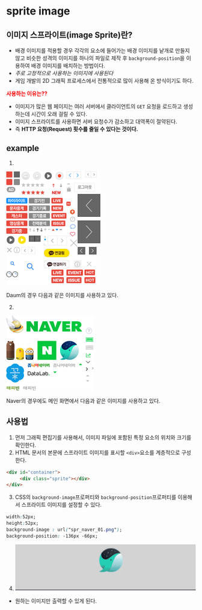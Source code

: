 # sprite image

## 이미지 스프라이트(image Sprite)란?

- 배경 이미지를 적용할 경우 각각의 요소에 들어가는 배경 이미지를 낱개로 만들지 않고 비슷한 성격의 이미지를 하나의 파일로 제작 후 `background-position`을 이용하여 배경 이미지를 배치하는 방법이다.
- *주로 고정적으로 사용하는 이미지에 사용된다*
- 게임 개발의 2D 그래픽 프로세스에서 전통적으로 많이 사용해 온 방식이기도 하다.

<span style=color:red>**사용하는 이유는??**</span>

- 이미지가 많은 웹 페이지는 여러 서버에서 클라이언트의 `GET` 요청을 로드하고 생성하는데 시간이 오래 걸릴 수 있다.
- 이미지 스프라이트를 사용하면 서버 요청수가 감소하고 대역폭이 절약된다.
- 즉 **HTTP 요청(Request) 횟수를 줄일 수 있다는 것이다.**



## example

1. 

![daum_sprite.png](https://github.com/cjy0019/TIL/blob/master/images/daum_sprite.png?raw=true)

Daum의 경우 다음과 같은 이미지를 사용하고 있다.

2. 

![naver_sprite.png](https://github.com/cjy0019/TIL/blob/master/images/naver_sprite.png?raw=true)

Naver의 경우에도 메인 화면에서 다음과 같은 이미지를 사용하고 있다.



## 사용법

1. 먼저 그래픽 편집기를 사용해서, 이미지 파일에 포함된 특정 요소의 위치와 크기를 확인한다.
2. HTML 문서의 본문에 스프라이트 이미지를 표시할 `<div>`요소를 계층적으로 구성한다.

```html
<div id="container">
     <div class="sprite"></div>
</div>
```

3. CSS의 `background-image`프로퍼티와 `background-position`프로퍼티를 이용해서 스프라이트 이미지를 설정할 수 있다.

```css
width:52px;
height:52px;
background-image : url("spr_naver_01.png");
background-position: -136px -66px;
```

4. ![whale.PNG](https://github.com/cjy0019/TIL/blob/master/images/whale.PNG?raw=true)

- 원하는 이미지만 출력할 수 있게 된다.